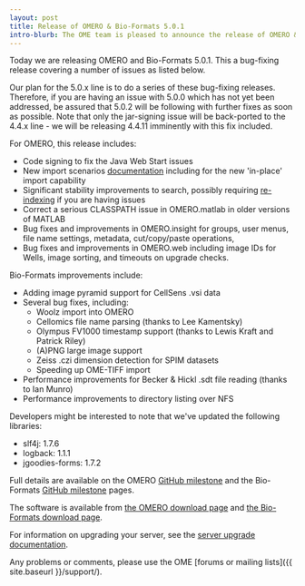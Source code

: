```yaml
---
layout: post
title: Release of OMERO & Bio-Formats 5.0.1
intro-blurb: The OME team is pleased to announce the release of OMERO & Bio-Formats 5.0.1
---
```

Today we are releasing OMERO and Bio-Formats 5.0.1. This a bug-fixing
release covering a number of issues as listed below.

Our plan for the 5.0.x line is to do a series of these bug-fixing
releases. Therefore, if you are having an issue with 5.0.0 which has
not yet been addressed, be assured that 5.0.2 will be following with
further fixes as soon as possible. Note that only the jar-signing
issue will be back-ported to the 4.4.x line - we will be releasing
4.4.11 imminently with this fix included.

For OMERO, this release includes:

-  Code signing to fix the Java Web Start issues
-  New import scenarios [documentation](http://www.openmicroscopy.org/site/support/omero5.0/sysadmins/index.html#data-import-options) including for the new 'in-place' import capability
-  Significant stability improvements to search, possibly requiring [re-indexing](http://www.openmicroscopy.org/site/support/omero5.0/developers/Modules/Search.html?highlight=indexing#re-indexing) if you are having issues
-  Correct a serious CLASSPATH issue in OMERO.matlab in older versions of MATLAB 
-  Bug fixes and improvements in OMERO.insight for groups, user menus, file name settings, metadata, cut/copy/paste operations,
-  Bug fixes and improvements in OMERO.web including image IDs for Wells, image sorting, and timeouts on upgrade checks.

Bio-Formats improvements include:

-  Adding image pyramid support for CellSens .vsi data
-  Several bug fixes, including:
    - Woolz import into OMERO
    - Cellomics file name parsing (thanks to Lee Kamentsky)
    - Olympus FV1000 timestamp support (thanks to Lewis Kraft and Patrick Riley)
    - (A)PNG large image support
    - Zeiss .czi dimension detection for SPIM datasets
    - Speeding up OME-TIFF import
-  Performance improvements for Becker & Hickl .sdt file reading (thanks to Ian Munro)
-  Performance improvements to directory listing over NFS

Developers might be interested to note that we've updated the
following libraries:

-  slf4j: 1.7.6
-  logback: 1.1.1
-  jgoodies-forms: 1.7.2

Full details are available on the OMERO [GitHub
milestone](https://github.com/openmicroscopy/openmicroscopy/issues?milestone=20&page=1&state=closed)
and the Bio-Formats [GitHub
milestone](https://github.com/openmicroscopy/bioformats/issues?milestone=14&page=1&state=closed)
pages.

The software is available from [the OMERO download
page](http://downloads.openmicroscopy.org/omero/5.0.1/) and [the
Bio-Formats download
page](http://downloads.openmicroscopy.org/bio-formats/5.0.1/).

For information on upgrading your server, see the [server upgrade
documentation](http://www.openmicroscopy.org/site/support/omero5.0/sysadmins/server-upgrade.html).

Any problems or comments, please use the OME [forums or mailing
lists]({{ site.baseurl }}/support/).
